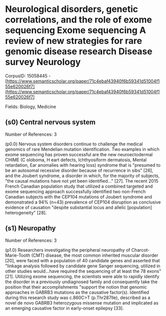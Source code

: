 # Neurological disorders, genetic correlations, and the role of exome sequencing Exome sequencing A review of new strategies for rare genomic disease research Disease survey Neurology

CorpusID: 15058445 - [https://www.semanticscholar.org/paper/71c4ebaf43940f6b59341d51004f155e620026f7](https://www.semanticscholar.org/paper/71c4ebaf43940f6b59341d51004f155e620026f7)

Fields: Biology, Medicine

## (s0) Central nervous system
Number of References: 3

(p0.0) Nervous system disorders continue to challenge the medical genomics of rare Mendelian mutation identification. Two examples in which exome sequencing has proven successful are the new neuroectodermal CHIME (C oloboma, H eart defects, Ichthyosiform dermatosis, Mental retardation, Ear anomalies with hearing loss) syndrome that is "presumed to be an autosomal recessive disorder because of recurrence in sibs" [26], and the Joubert syndrome, a disorder in which, for the majority of subjects, "the causal mutations have not yet been identified…" [27]. The recent 2015 French Canadian population study that utilized a combined targeted and exome sequencing approach successfully identified two non-French Canadian subjects with the CEP104 mutations of Joubert syndrome and demonstrated a 94% (n=43) prevalence of CEP104 disruption as conclusive evidence of causation "despite substantial locus and allelic [population] heterogeneity" [28].
## (s1) Neuropathy
Number of References: 3

(p1.0) Researchers investigating the peripheral neuropathy of Charcot-Marie-Tooth (CMT) disease, the most common inherited muscular disorder [20], were faced with a population of 40 candidate genes and asserted that "linkage analysis followed by candidate gene Sanger sequencing, utilized in other studies would…have required the sequencing of at least the 78 exons" [21]. Utilizing exome sequencing, the scientists were able to rapidly identify the disorder in a previously undiagnosed family and consequently take the position that their accomplishments "support the notion that genomic approaches in GABRB3 mutations as the causative factor(s). Identified during this research study was c.860C>T (p.Thr287Ile), described as a novel de novo GABRB3 heterozygous missense mutation and implicated as an emerging causative factor in early-onset epilepsy [33].
